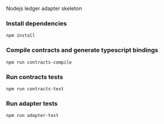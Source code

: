 Nodejs ledger adapter skeleton

### Install dependencies

`npm install`

### Compile contracts and generate typescript bindings

`npm run contracts-compile`

### Run contracts tests

`npm run contracts-test`

### Run adapter tests

`npm run adapter-test`




